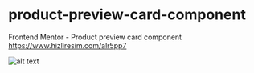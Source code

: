 # product-preview-card-component
Frontend Mentor - Product preview card component
https://www.hizliresim.com/alr5pp7

![alt text](https://www.hizliresim.com/alr5pp7)
